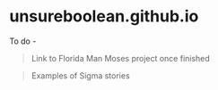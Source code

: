 # unsureboolean.github.io


To do - 
 > Link to Florida Man Moses project once finished
 
 > Examples of Sigma stories
